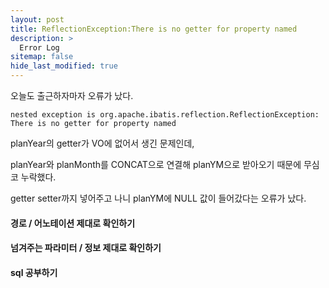 ```yaml
---
layout: post
title: ReflectionException:There is no getter for property named
description: >
  Error Log
sitemap: false
hide_last_modified: true
---
```


오늘도 출근하자마자 오류가 났다.

``nested exception is org.apache.ibatis.reflection.ReflectionException: There is no getter for property named``


planYear의 getter가 VO에 없어서 생긴 문제인데,


planYear와 planMonth를 CONCAT으로 연결해 planYM으로 받아오기 때문에 무심코 누락했다.


getter setter까지 넣어주고 나니 planYM에 NULL 값이 들어갔다는 오류가 났다.

#### 경로 / 어노테이션 제대로 확인하기
#### 넘겨주는 파라미터 / 정보 제대로 확인하기
#### sql 공부하기